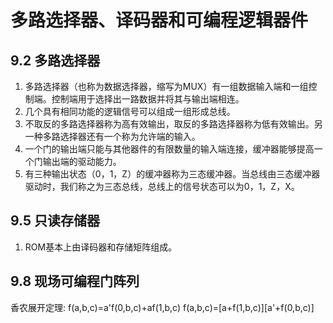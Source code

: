 # 多路选择器、译码器和可编程逻辑器件
## 9.2 多路选择器
1. 多路选择器（也称为数据选择器，缩写为MUX）有一组数据输入端和一组控制端。控制端用于选择出一路数据并将其与输出端相连。
2. 几个具有相同功能的逻辑信号可以组成一组形成总线。
3. 不取反的多路选择器称为高有效输出，取反的多路选择器称为低有效输出。另一种多路选择器还有一个称为允许端的输入。
4. 一个门的输出端只能与其他器件的有限数量的输入端连接，缓冲器能够提高一个门输出端的驱动能力。
5. 有三种输出状态（0，1，Z）的缓冲器称为三态缓冲器。当总线由三态缓冲器驱动时，我们称之为三态总线，总线上的信号状态可以为0，1，Z，X。
## 9.5 只读存储器
1. ROM基本上由译码器和存储矩阵组成。
## 9.8 现场可编程门阵列
香农展开定理:
f(a,b,c)=a'f(0,b,c)+af(1,b,c)
f(a,b,c)=[a+f(1,b,c)][a'+f(0,b,c)]
